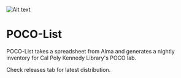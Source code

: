 ![Alt text](https://github.com/MrJeremyHobbs/POCO-List/images/poco_list_1_5_screenshot.JPG?raw=true "Screenshot") 
# POCO-List
POCO-List takes a spreadsheet from Alma and generates a nightly inventory for Cal Poly Kennedy Library's POCO lab.

Check releases tab for latest distribution.